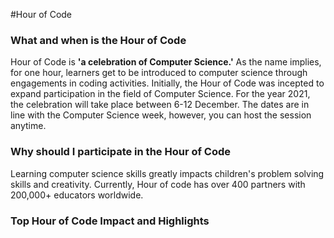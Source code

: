 #Hour of Code

### What and when is the Hour of Code
Hour of Code is **'a celebration of Computer Science.'** As the name implies, for one hour, learners get to be introduced to computer science through engagements in coding activities. Initially, the Hour of Code was incepted to expand participation in the field of Computer Science. For the year 2021, the celebration will take place between 6-12 December. The dates are in line with the Computer Science week, however, you can host the session anytime.

### Why should I participate in the Hour of Code
Learning computer science skills greatly impacts children's problem solving skills and creativity. Currently, Hour of code has over 400 partners with 200,000+ educators worldwide. 

### Top Hour of Code Impact and Highlights
